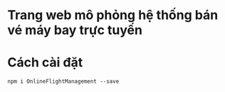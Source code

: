 # Trang web mô phỏng hệ thống bán vé máy bay trực tuyến

# Cách cài đặt 
`npm i OnlineFlightManagement --save`